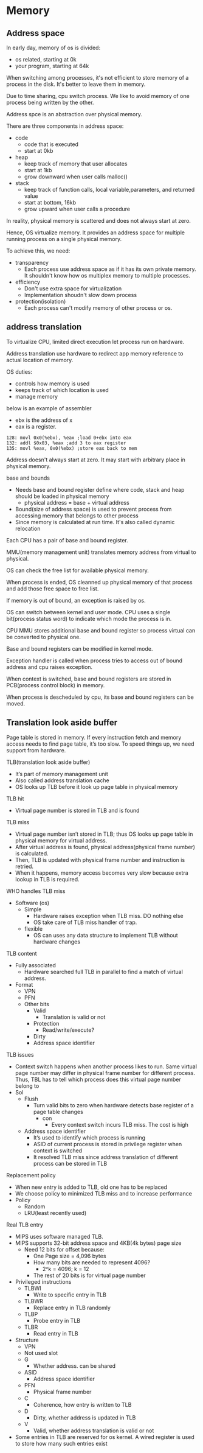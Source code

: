 # Memory


## Address space
In early day, memory of os is divided:
- os related, starting at 0k
- your program, starting at 64k

When switching among processes, it's not efficient to store memory of a process in the disk. It's better to leave them in memory.

Due to time sharing, cpu switch process. We like to avoid memory of one process being written by the other.

Address spce is an abstraction over physical memory.

There are three components in address space:
- code
    - code that is executed
    - start at 0kb
- heap
    - keep track of memory that user allocates
    - start at 1kb
    - grow downward when user calls malloc()
- stack
    - keep track of function calls, local variable,parameters, and returned value
    - start at bottom, 16kb
    - grow upward when user calls a procedure

In reality, physical memory is scattered and does not always start at zero.

Hence, OS virtualize memory. It provides an address space for multiple running process on a single physical memory.

To achieve this, we need:
- transparency
    - Each process use address space as if it has its own private memory. It shouldn't know how os multiplex memory to multiple processes.
- efficiency
    - Don't use extra space for virtualization
    - Implementation shoudn't slow down process
- protection(isolation)
    - Each process can't modify memory of other process or os.

## address translation

To virtualize CPU, limited direct execution let process run on hardware.

Address translation use hardware to redirect app memory reference to actual location of memory.

OS duties:
- controls how memory is used
- keeps track of which location is used
- manage memory


below is an example of assembler
- ebx is the address of x
- eax is a register.
```
128: movl 0x0(%ebx), %eax ;load 0+ebx into eax
132: addl $0x03, %eax ;add 3 to eax register
135: movl %eax, 0x0(%ebx) ;store eax back to mem
```

Address doesn't always start at zero. It may start with arbitrary place in physical memory.

base and bounds
- Needs base and bound register define where code, stack and heap should be loaded in physical memory
    - physical address = base + virtual address
- Bound(size of address space) is used to prevent process from accessing memory that belongs to other process
- Since memory is calculated at run time. It's also called dynamic relocation

Each CPU has a pair of base and bound register.

MMU(memory management unit) translates memory address from virtual to physical.

OS can check the free list for available physical memory.

When process is ended, OS cleanned up physical memory of that process and add those free space to free list.

If memory is out of bound, an exception is raised by os.

OS  can switch between kernel and user mode. CPU uses a single bit(process status word) to indicate which mode the process is in.

CPU MMU stores additional base and bound register so process virtual can be converted to physical one.

Base and bound registers can be modified in kernel mode.

Exception handler is called when process tries to access out of bound address and cpu raises exception.

When context is switched, base and bound registers are stored in PCB(process control block) in memory.

When process is descheduled by cpu, its base and bound registers can be moved.

## Translation look aside buffer

Page table is stored in memory. If every instruction fetch and memory access needs to find page table, it’s too slow. To speed things up, we need support from hardware.

TLB(translation look aside buffer)
- It’s part of memory management unit
- Also called address translation cache
- OS looks up TLB before it look up page table in physical memory

TLB hit
- Virtual page number is stored in TLB and is found

TLB miss
- Virtual page number isn’t stored in TLB; thus OS looks up page table in physical memory for virtual address.
- After virtual address is found, physical address(physical frame number) is calculated.
- Then, TLB is updated with physical frame number and instruction is retried.
- When it happens, memory access becomes very slow because extra lookup in TLB is required.

WHO handles TLB miss
- Software (os)
    - Simple
        - Hardware raises exception when TLB miss. DO nothing else
        - OS take care of TLB miss handler of trap.
    - flexible
        - OS can uses any data structure to implement TLB without hardware changes

TLB content
- Fully associated
    - Hardware searched full TLB in parallel to find a match of virtual address.
- Format
    - VPN
    - PFN
    - Other bits
        - Valid
            - Translation is valid or not
        - Protection
            - Read/write/execute?
        - Dirty
        - Address space identifier

TLB issues
- Context switch happens when another process likes to run. Same virtual page number may differ in physical frame number for different process. Thus, TBL has to tell which process does this virtual page number belong to
- Sol
    - Flush
        - Turn valid bits to zero when hardware detects base register of a page table changes
            - con
                - Every context switch incurs TLB miss. The cost is high
    - Address space identifier
        - It’s used to identify which process is running
        - ASID of current process is stored in privilege register when context is switched
        - It resolved TLB miss since address translation of different process can be stored in TLB

Replacement policy
- When new entry is added to TLB, old one has to be replaced
- We choose policy to minimized TLB miss and to increase performance
- Policy
    - Random
    - LRU(least recently used)

Real TLB entry
- MIPS uses software managed TLB.
- MIPS supports 32-bit address space and 4KB(4k bytes) page size
    - Need 12 bits for offset because:
        - One Page size = 4,096 bytes
        - How many bits are needed to represent 4096?
            - 2^k = 4096; k = 12
        - The rest of 20 bits is for virtual page number
- Privileged instructions
    - TLBWI
        - Write to specific entry in TLB
    - TLBWR
        - Replace entry in TLB randomly
    - TLBP
        - Probe entry in TLB
    - TLBR
        - Read entry in TLB
- Structure
    - VPN
    - Not used slot
    - G
        - Whether address. can be shared
    - ASID
        - Address space identifier
    - PFN
        - Physical frame number
    - C
        - Coherence, how entry is written to TLB
    - D
        - Dirty, whether address is updated in TLB
    - V
        - Valid, whether address translation is valid or not
- Some entries in TLB are reserved for os kernel. A wired register is used to store how many such entries exist
